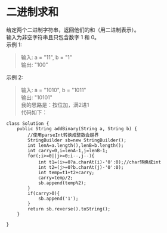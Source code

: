 # 二进制求和
给定两个二进制字符串，返回他们的和（用二进制表示）。  
输入为非空字符串且只包含数字 1 和 0。  
示例 1:  
>输入: a = "11", b = "1"  
输出: "100"  

示例 2:  
>输入: a = "1010", b = "1011"  
输出: "10101"  
我的思路是：按位加，满2进1  
代码如下：  
```
class Solution {
    public String addBinary(String a, String b) {
        //使用parseInt转换成整数会越界
        StringBuilder sb=new StringBuilder();
        int lenA=a.length(),lenB=b.length();
        int carry=0,i=lenA-1,j=lenB-1;
        for(;i>=0||j>=0;i--,j--){
            int t1=(i>=0?a.charAt(i)-'0':0);//char转换成int
            int t2=(j>=0?b.charAt(j)-'0':0);
            int temp=t1+t2+carry;
            carry=temp/2;
            sb.append(temp%2);
        }
        if(carry>0){
            sb.append('1');
        }
        return sb.reverse().toString();
    }
    
}
```
